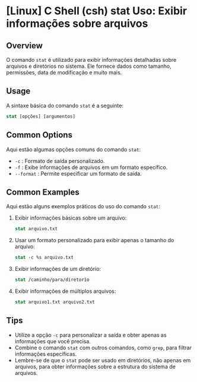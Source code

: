 # [Linux] C Shell (csh) stat Uso: Exibir informações sobre arquivos

## Overview
O comando `stat` é utilizado para exibir informações detalhadas sobre arquivos e diretórios no sistema. Ele fornece dados como tamanho, permissões, data de modificação e muito mais.

## Usage
A sintaxe básica do comando `stat` é a seguinte:

```csh
stat [opções] [argumentos]
```

## Common Options
Aqui estão algumas opções comuns do comando `stat`:

- `-c` : Formato de saída personalizado.
- `-f` : Exibe informações de arquivos em um formato específico.
- `--format` : Permite especificar um formato de saída.

## Common Examples
Aqui estão alguns exemplos práticos do uso do comando `stat`:

1. Exibir informações básicas sobre um arquivo:
   ```csh
   stat arquivo.txt
   ```

2. Usar um formato personalizado para exibir apenas o tamanho do arquivo:
   ```csh
   stat -c %s arquivo.txt
   ```

3. Exibir informações de um diretório:
   ```csh
   stat /caminho/para/diretorio
   ```

4. Exibir informações de múltiplos arquivos:
   ```csh
   stat arquivo1.txt arquivo2.txt
   ```

## Tips
- Utilize a opção `-c` para personalizar a saída e obter apenas as informações que você precisa.
- Combine o comando `stat` com outros comandos, como `grep`, para filtrar informações específicas.
- Lembre-se de que o `stat` pode ser usado em diretórios, não apenas em arquivos, para obter informações sobre a estrutura do sistema de arquivos.